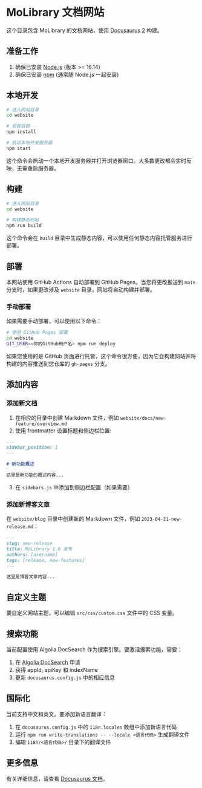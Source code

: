 # MoLibrary 文档网站

这个目录包含 MoLibrary 的文档网站，使用 [Docusaurus 2](https://docusaurus.io/) 构建。

## 准备工作

1. 确保已安装 [Node.js](https://nodejs.org/) (版本 >= 16.14)
2. 确保已安装 [npm](https://www.npmjs.com/) (通常随 Node.js 一起安装)

## 本地开发

```bash
# 进入网站目录
cd website

# 安装依赖
npm install

# 启动本地开发服务器
npm start
```

这个命令会启动一个本地开发服务器并打开浏览器窗口。大多数更改都会实时反映，无需重启服务器。

## 构建

```bash
# 进入网站目录
cd website

# 构建静态网站
npm run build
```

这个命令会在 `build` 目录中生成静态内容，可以使用任何静态内容托管服务进行部署。

## 部署

本网站使用 GitHub Actions 自动部署到 GitHub Pages。当您将更改推送到 `main` 分支时，如果更改涉及 `website` 目录，网站将自动构建并部署。

### 手动部署

如果需要手动部署，可以使用以下命令：

```bash
# 使用 GitHub Pages 部署
cd website
GIT_USER=<你的GitHub用户名> npm run deploy
```

如果您使用的是 GitHub 页面进行托管，这个命令很方便，因为它会构建网站并将构建的内容推送到您仓库的 `gh-pages` 分支。

## 添加内容

### 添加新文档

1. 在相应的目录中创建 Markdown 文件，例如 `website/docs/new-feature/overview.md`
2. 使用 frontmatter 设置标题和侧边栏位置:

```md
---
sidebar_position: 1
---

# 新功能概述

这里是新功能的概述内容...
```

3. 在 `sidebars.js` 中添加到侧边栏配置（如果需要）

### 添加新博客文章

在 `website/blog` 目录中创建新的 Markdown 文件，例如 `2023-04-21-new-release.md`：

```md
---
slug: new-release
title: MoLibrary 1.0 发布
authors: [username]
tags: [release, new-features]
---

这里是博客文章内容...
```

## 自定义主题

要自定义网站主题，可以编辑 `src/css/custom.css` 文件中的 CSS 变量。

## 搜索功能

当前配置使用 Algolia DocSearch 作为搜索引擎。要激活搜索功能，需要：

1. 在 [Algolia DocSearch](https://docsearch.algolia.com/apply/) 申请
2. 获得 appId, apiKey 和 indexName
3. 更新 `docusaurus.config.js` 中的相应信息

## 国际化

当前支持中文和英文。要添加新语言翻译：

1. 在 `docusaurus.config.js` 中的 `i18n.locales` 数组中添加新语言代码
2. 运行 `npm run write-translations -- --locale <语言代码>` 生成翻译文件
3. 编辑 `i18n/<语言代码>/` 目录下的翻译文件

## 更多信息

有关详细信息，请查看 [Docusaurus 文档](https://docusaurus.io/docs)。 
